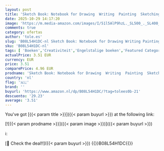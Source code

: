 ```yaml
---
layout: post
title: 'Sketch Book: Notebook for Drawing  Writing  Painting  Sketching or Doodling | 8.5x11 | sketch book for kids blank paper for drawing'
date: 2025-10-29 14:17:20
image: 'https://m.media-amazon.com/images/I/51l5AlP9hzL._SL500_._SL400_.jpg'
comments: true
category: ofertas
author: 'tole.es'
slug: 'B08L54H1DC-nl Sketch Book: Notebook for Drawing Writing Painting...'
sku: 'B08L54H1DC-nl'
tags: [ 'Boeken','Creativiteit','Engelstalige boeken','Featured Categories','Gezin & lifestyle','Hobbys, kunstnijverheid & huis','Kunstnijverheid & hobbys','Zelfhulp','🇳🇱', ]
actualPrice: 3.51 EUR
currency: EUR
price: 3.51
comparePrice: 4.96 EUR
prodname: 'Sketch Book: Notebook for Drawing  Writing  Painting  Sketching or Doodling | 8.5x11 | sketch book for kids blank paper for drawing'
country: 'nl'
flag: '🇳🇱'
brand: ''
buyurl: 'https://www.amazon.nl/dp/B08L54H1DC/?tag=tolees0b-21'
descuento: '29.23'
average: '3.51'
---
```


You've got [{{< param title >}}]({{< param buyurl >}}) at the following link:

[![{{< param prodname >}}]({{< param image >}})]({{< param buyurl >}})

ℹ️:


[🛒 Check the deal!!]({{< param buyurl >}})
{{<world>}}B08L54H1DC{{</world>}}
